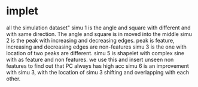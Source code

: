 # implet

all the simulation dataset"
simu 1 is the angle and square with different and with same direction. The angle and square is in moved into the middle
simu 2 is the peak with increasing and decreasing edges. peak is feature, increasing and decreasing edges are non-features
simu 3 is the one with location of two peaks are different.
simu 5 is shapelet with complex sine with as feature and non features. we use this and insert unseen non features to find out that PC always has high acc
simu 6 is an improvement with simu 3, with the location of simu 3 shifting and overlapping with each other.